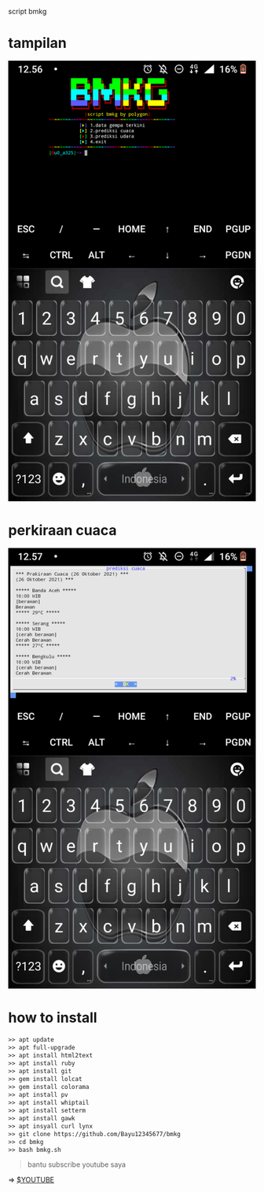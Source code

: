 script bmkg

# tampilan
![polygon](https://github.com/Bayu12345677/bmkg/blob/main/Screenshot_20211026-125643.png)

# perkiraan cuaca
![polygon](https://github.com/Bayu12345677/bmkg/blob/main/Screenshot_20211026-125701.png)

# how to install

```f#
>> apt update
>> apt full-upgrade
>> apt install html2text
>> apt install ruby
>> apt install git
>> gem install lolcat
>> gem install colorama
>> apt install pv
>> apt install whiptail
>> apt install setterm
>> apt install gawk
>> apt insyall curl lynx
>> git clone https://github.com/Bayu12345677/bmkg
>> cd bmkg
>> bash bmkg.sh
```

> bantu subscribe youtube saya

=> [$YOUTUBE](https://youtube.com/channel/UCtu-GcxKL8kJBXpR1wfMgWg)
